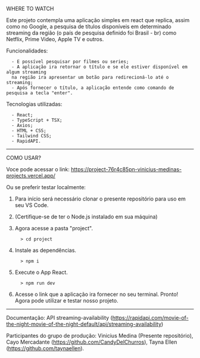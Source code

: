 WHERE TO WATCH

Este projeto contempla uma aplicação simples em react que replica, assim como no Google, a pesquisa de títulos disponíveis em determinado streaming da região (o país de pesquisa definido foi Brasil - br) como Netflix, Prime Video, Apple TV e outros.

Funcionalidades:

      - E possível pesquisar por filmes ou series;
      - A aplicação ira retornar o título e se ele estiver disponível em algum streaming 
      na região ira apresentar um botão para redirecioná-lo até o streaming;
      - Após fornecer o título, a aplicação entende como comando de pesquisa a tecla "enter".
      
Tecnologias utilizadas:

      - React;
      - TypeScript + TSX;
      - Axios;
      - HTML + CSS;
      - Tailwind CSS;
      - RapidAPI.
-----------------------------------------------------------------------------------------------------------------------------------------------------------------------------

COMO USAR?

Voce pode acessar o link: https://project-76r4c85pn-vinicius-medinas-projects.vercel.app/

Ou se preferir testar localmente:
1. Para início será necessário clonar o presente repositório para uso em seu VS Code.
2. (Certifique-se de ter o Node.js instalado em sua máquina)
3. Agora acesse a pasta "project".

         > cd project
4. Instale as dependências.

         > npm i
5. Execute o App React.

         > npm run dev

6. Acesse o link que a aplicação ira fornecer no seu terminal.
Pronto! Agora pode utilizar e testar nosso projeto.

-----------------------------------------------------------------------------------------------------------------------------------------------------------------------------

Documentação: API streaming-availability (https://rapidapi.com/movie-of-the-night-movie-of-the-night-default/api/streaming-availability)

Participantes do grupo de produção: Vinicius Medina (Presente repositório), Cayo Mercadante (https://github.com/CandyDelChurros), Tayna Ellen (https://github.com/taynaellen).


